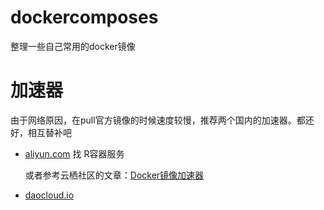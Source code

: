 # dockercomposes

整理一些自己常用的docker镜像

# 加速器

由于网络原因，在pull官方镜像的时候速度较慢，推荐两个国内的加速器。都还好，相互替补吧

- [aliyun.com](https://www.aliyun.com/) 找 R容器服务

    或者参考云栖社区的文章：[Docker镜像加速器](https://yq.aliyun.com/articles/29941)

- [daocloud.io](https://www.daocloud.io/mirror#accelerator-doc)
